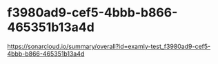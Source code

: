 # f3980ad9-cef5-4bbb-b866-465351b13a4d
https://sonarcloud.io/summary/overall?id=examly-test_f3980ad9-cef5-4bbb-b866-465351b13a4d
